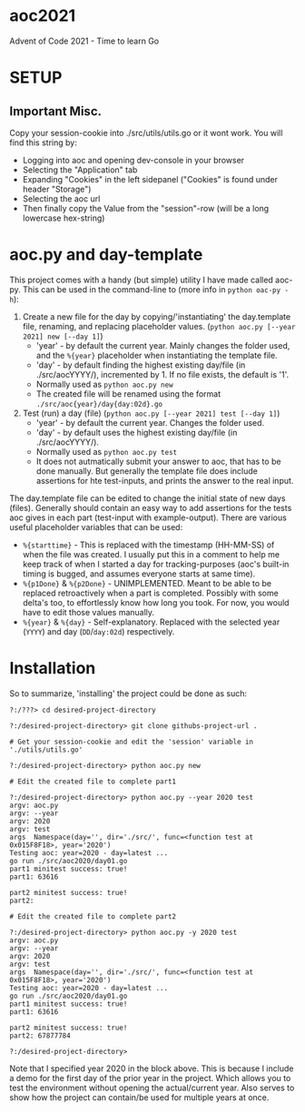 # aoc2021
Advent of Code 2021 - Time to learn Go

# SETUP

## Important Misc.

Copy your session-cookie into ./src/utils/utils.go or it wont work.
You will find this string by:
- Logging into aoc and opening dev-console in your browser
- Selecting the "Application" tab
- Expanding "Cookies" in the left sidepanel ("Cookies" is found under header "Storage")
- Selecting the aoc url
- Then finally copy the Value from the "session"-row (will be a long lowercase hex-string)

# aoc.py and day-template

This project comes with a handy (but simple) utility I have made called aoc-py.
This can be used in the command-line to (more info in `python oac-py -h`):
1. Create a new file for the day by copying/'instantiating' the day.template file, renaming, and replacing placeholder values. (`python aoc.py [--year 2021] new [--day 1]`)
    * 'year' - by default the current year. Mainly changes the folder used, and the `%{year}` placeholder when instantiating the template file.
    * 'day' - by default finding the highest existing day/file (in ./src/aocYYYY/), incremented by 1. If no file exists, the default is '1'.
    * Normally used as `python aoc.py new`
    * The created file will be renamed using the format `./src/aoc{year}/day{day:02d}.go`
2. Test (run) a day (file) (`python aoc.py [--year 2021] test [--day 1]`)
    * 'year' - by default the current year. Changes the folder used.
    * 'day' - by default uses the highest existing day/file (in ./src/aocYYYY/).
    * Normally used as `python aoc.py test`
    * It does not autmatically submit your answer to aoc, that has to be done manually. But generally the template file does include assertions for hte test-inputs, and prints the answer to the real input.

The day.template file can be edited to change the initial state of new days (files).
Generally should contain an easy way to add assertions for the tests aoc gives in each part (test-input with example-output).
There are various useful placeholder variables that can be used:
* `%{starttime}` - This is replaced with the timestamp (HH-MM-SS) of when the file was created. I usually put this in a comment to help me keep track of when I started a day for tracking-purposes (aoc's built-in timing is bugged, and assumes everyone starts at same time).
* `%{p1Done}` & `%{p2Done}` - UNIMPLEMENTED. Meant to be able to be replaced retroactively when a part is completed. Possibly with some delta's too, to effortlessly know how long you took. For now, you would have to edit those values manually.
* `%{year}` & `%{day}` - Self-explanatory. Replaced with the selected year (`YYYY`) and day (`DD`/`day:02d`) respectively.

# Installation

So to summarize, 'installing' the project could be done as such:
```console
?:/???> cd desired-project-directory

?:/desired-project-directory> git clone githubs-project-url .

# Get your session-cookie and edit the 'session' variable in  './utils/utils.go'

?:/desired-project-directory> python aoc.py new

# Edit the created file to complete part1

?:/desired-project-directory> python aoc.py --year 2020 test
argv: aoc.py
argv: --year
argv: 2020
argv: test
args  Namespace(day='', dir='./src/', func=<function test at 0x015F8F18>, year='2020')
Testing aoc: year=2020 - day=latest ...
go run ./src/aoc2020/day01.go
part1 minitest success: true!
part1: 63616

part2 minitest success: true!
part2:

# Edit the created file to complete part2

?:/desired-project-directory> python aoc.py -y 2020 test
argv: aoc.py
argv: --year
argv: 2020
argv: test
args  Namespace(day='', dir='./src/', func=<function test at 0x015F8F18>, year='2020')
Testing aoc: year=2020 - day=latest ...
go run ./src/aoc2020/day01.go
part1 minitest success: true!
part1: 63616

part2 minitest success: true!
part2: 67877784

?:/desired-project-directory> 
```
Note that I specified year 2020 in the block above. This is because I include a demo for the first day of the prior year in the project. Which allows you to test the environment without opening the actual/current year. Also serves to show how the project can contain/be used for multiple years at once.